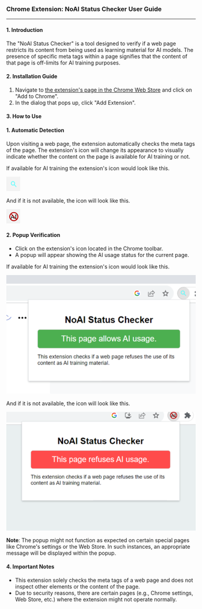 ### Chrome Extension: NoAI Status Checker User Guide

---

#### 1. Introduction

The "NoAI Status Checker" is a tool designed to verify if a web page restricts its content from being used as learning material for AI models. The presence of specific meta tags within a page signifies that the content of that page is off-limits for AI training purposes.

#### 2. Installation Guide

1. Navigate to [the extension's page in the Chrome Web Store](https://chrome.google.com/webstore/detail/noai-status-checker/epnjpemolihfkpekaefjolmflciabjmb) and click on "Add to Chrome".
1. In the dialog that pops up, click "Add Extension".

#### 3. How to Use

#### 1. Automatic Detection

Upon visiting a web page, the extension automatically checks the meta tags of the page. The extension's icon will change its appearance to visually indicate whether the content on the page is available for AI training or not.

If available for AI training the extension's icon would look like this.

![](./ok.png)

And if it is not available, the icon will look like this.

![](./ng.png)

#### 2. Popup Verification

- Click on the extension's icon located in the Chrome toolbar.
- A popup will appear showing the AI usage status for the current page.

If available for AI training the extension's icon would look like this.

![](./ok_popup.png)

And if it is not available, the icon will look like this.

![](./ng_popup.png)

**Note**: The popup might not function as expected on certain special pages like Chrome's settings or the Web Store. In such instances, an appropriate message will be displayed within the popup.

#### 4. Important Notes

- This extension solely checks the meta tags of a web page and does not inspect other elements or the content of the page.
- Due to security reasons, there are certain pages (e.g., Chrome settings, Web Store, etc.) where the extension might not operate normally.
